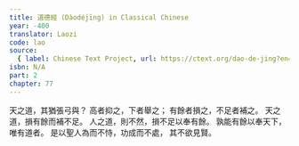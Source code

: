 ```yaml
---
title: 道德經 (Dàodéjīng) in Classical Chinese
year: -400
translator: Laozi
code: lao
source:
  { label: Chinese Text Project, url: https://ctext.org/dao-de-jing?en=off }
isbn: N/A
part: 2
chapter: 77
---
```


天之道，其猶張弓與？
高者抑之，下者舉之；
有餘者損之，不足者補之。
天之道，損有餘而補不足。
人之道，則不然，損不足以奉有餘。
孰能有餘以奉天下，
唯有道者。
是以聖人為而不恃，功成而不處，
其不欲見賢。
